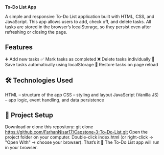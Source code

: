 **To-Do List App**

A simple and responsive To-Do List application built with HTML, CSS, and JavaScript.
This app allows users to add, check off, and delete tasks. All tasks are stored in the browser’s localStorage, so they persist even after refreshing or closing the page.

## Features
➕ Add new tasks
✅ Mark tasks as completed
❌ Delete tasks individually
💾 Save tasks automatically using localStorage
🔄 Restore tasks on page reload


## 🛠️ Technologies Used
HTML – structure of the app
CSS – styling and layout
JavaScript (Vanilla JS) – app logic, event handling, and data persistence

## 📂 Project Setup
Download or clone this repository:
git clone https://github.com/FarhanNisar17/Capstone-3-To-Do-List.git
Open the project folder on your computer.
Double-click index.html (or right-click → "Open With" → choose your browser).
That’s it 🎉 The To-Do List app will run in your browser.
